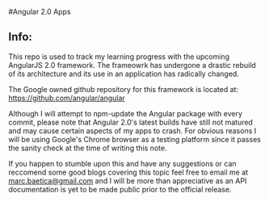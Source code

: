 #Angular 2.0 Apps

Info:
-
This repo is used to track my learning progress with the upcoming AngularJS 2.0 framework. The frameowrk has undergone a drastic rebuild of its architecture and its use in an application has radically changed.

The Google owned github repository for this framework is located at:
https://github.com/angular/angular

Although I will attempt to npm-update the Angular package with every commit, please note that Angular 2.0's latest builds have still not matured and may cause certain aspects of my apps to crash. For obvious reasons I will be using Google's Chrome browser as a testing platform since it passes the sanity check at the time of writing this note.

If you happen to stumble upon this and have any suggestions or can reccomend some good blogs covering this topic feel free to email me at marc.baetica@gmail.com and I will be more than appreciative as an API documentation is yet to be made public prior to the official release.